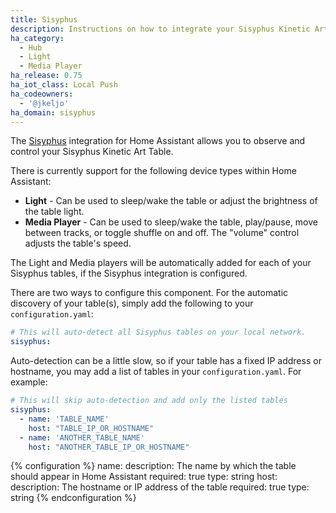 ```yaml
---
title: Sisyphus
description: Instructions on how to integrate your Sisyphus Kinetic Art Table within Home Assistant.
ha_category:
  - Hub
  - Light
  - Media Player
ha_release: 0.75
ha_iot_class: Local Push
ha_codeowners:
  - '@jkeljo'
ha_domain: sisyphus
---
```


The [Sisyphus](https://sisyphus-industries.com/) integration for Home Assistant allows you to observe and control your Sisyphus Kinetic Art Table.

There is currently support for the following device types within Home Assistant:

- **Light** - Can be used to sleep/wake the table or adjust the brightness of the table light.
- **Media Player** - Can be used to sleep/wake the table, play/pause, move between tracks, or toggle shuffle on and off. The "volume" control adjusts the table's speed.

The Light and Media players will be automatically added for each of your Sisyphus tables, if the Sisyphus integration is configured.

There are two ways to configure this component. For the automatic discovery of your table(s), simply add the following to your `configuration.yaml`:

```yaml
# This will auto-detect all Sisyphus tables on your local network.
sisyphus:
```

Auto-detection can be a little slow, so if your table has a fixed IP address or hostname, you may add a list of tables in your `configuration.yaml`. For example:

```yaml
# This will skip auto-detection and add only the listed tables
sisyphus:
  - name: 'TABLE_NAME'
    host: "TABLE_IP_OR_HOSTNAME"
  - name: 'ANOTHER_TABLE_NAME'
    host: "ANOTHER_TABLE_IP_OR_HOSTNAME"
```

{% configuration %}
name:
  description: The name by which the table should appear in Home Assistant
  required: true
  type: string
host:
  description: The hostname or IP address of the table
  required: true
  type: string
{% endconfiguration %}

